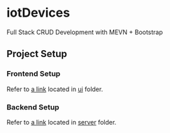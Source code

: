 # iotDevices
Full Stack CRUD Development with MEVN + Bootstrap

## Project Setup
### Frontend Setup
Refer to [a link](./ui/README.md) located in [ui](./ui/) folder.

### Backend Setup
Refer to [a link](./server/README.md) located in [server](./server/) folder.
